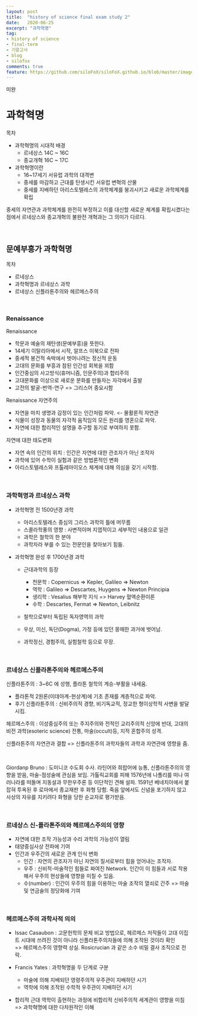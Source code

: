 ```yaml
---
layout: post
title:  "history of science final exam study 2"
date:   2020-06-25
excerpt: "과학혁명"
tag:
- history of science
- final-term
- 기말고사
- blog
- silofox
comments: true
feature: https://github.com/siloFoX/siloFoX.github.io/blob/master/images/history-of-science/history-of-science-feature.jpg?raw=true
---
```


미완

# 과학혁명

목차
- 과학혁명의 시대적 배경
    - 르네상스 14C ~ 16C
    - 종교개혁 16C ~ 17C
- 과학혁명이란
    - 16~17세기 서유럽 과학의 대격변
    - 중세를 마감하고 근대를 탄생시킨 서유럽 변혁의 산물
    - 중세를 지배하던 아리스토텔레스의 과학체계를 붕괴시키고 새로운 과학체계를 확립

중세의 자연관과 과학체계를 완전히 부정하고 이를 대신할 새로운 체계를 확립시켰다는 점에서
르네상스와 종교개혁의 불완전 개혁과는 그 의미가 다르다.

<br>

## 문예부흥가 과학혁명

목차
- 르네상스
- 과학혁명과 르네상스 과학
- 르네상스 신플라톤주의와 헤르메스주의

<br>

### Renaissance

Renaissance
- 학문과 예술의 재탄생(문예부흥)을 뜻한다.
- 14세기 이탈리아에서 시작, 알프스 이북으로 전파
- 중세적 봉건적 속박에서 벗어나려는 정신적 운동
- 고대의 문화를 부흥과 참된 인간성 회복을 꾀함
- 인간중심의 사고방식(휴머니즘, 인문주의)과 합리주의
- 고대문화를 이상으로 새로운 문화를 만들자는 자각에서 출발
- 고전의 발굴-번역-연구 => 그리스어 중요시함

Renaissance 자연주의
- 자연을 마치 생명과 감정이 있는 인간처럼 파악. <- 물활론적 자연관
- 식물이 성장과 동물의 자각적 움직임의 모든 원리를 영혼으로 파악.
- 자연에 대한 합리적인 설명을 추구할 동기로 부여하지 못함.

자연에 대한 태도변화
- 자연 속의 인간의 위치 : 인간은 자연에 대한 관조자가 아닌 조작자
- 과학에 있어 수학이 실험과 같은 방법론적인 변화
- 아리스토텔레스와 프톨레마이오스 체계에 대해 의심을 갖기 시작함.

<br>

### 과학혁명과 르네상스 과학

- 과학혁명 전 1500년경 과학
    - 아리스토텔레스 중심의 그리스 과학의 틀에 머무름
    - 스콜라학풍의 영향 : 사변적이며 지엽적이고 세부적인 내용으로 일관
    - 과학은 철학의 한 분야
    - 과학자라 부를 수 있는 전문인을 찾아보기 힘듦.

- 과학혁명 완성 후 1700년경 과학
    - 근대과학의 등장
        - 천문학 : Copernicus => Kepler, Galileo => Newton
        - 역학 : Galileo => Descartes, Huygens => Newton Principia
        - 생리학 : Vesalius 해부학 지식 => Harvey 혈액순환이론
        - 수학 : Descartes, Fermat => Newton, Leibnitz

    - 철학으로부터 독립된 독자영역의 과학
    - 우상, 미신, 독단(Dogma), 가정 등에 있던 몽매한 과거에 벗어남.
    - 과학정신, 경험주의, 실험철학 등으로 무장.

<br>

### 르네상스 신플라톤주의와 헤르메스주의

신플라톤주의 : 3~6C 에 성행, 플라톤 철학의 계승-부활을 내세움.
- 플라톤적 2원론(이데아계-현상계)에 기초 존재를 계층적으로 파악.
- 후기 신플라톤주의 : 신비주의적 경향, 비기독교적, 정교한 형이상학적 사변을 발달시킴.

헤르메스주의 : 이성중심주의 또는 주지주의와 전적인 교리주의적 신앙에 반대, 고대의 비전 과학(esoteric science) 전통, 마술(occult)등, 지적 혼합주의 성격.

신플라톤주의 자연관과 결합 => 신플라톤주의 과학자들의 과학과 자연관에 영향을 줌.

<br>

Giordanp Bruno : 도미니코 수도회 수사. 라틴어와 희랍어에 능통, 신플라톤주의의 영향을 받음, 마술-점성술에 관심을 보임. 가톨릭교회를 피해 1576년에 나폴리를 떠나 여러나라를 떠돌며 지동설과 무한우주론 등 이단적인 견해 설파. 1591년 베네치아에서 붙잡혀 투옥된 후 로마에서 종교재판 후 화형 당함. 죽음 앞에서도 신념을 포기하지 않고 사상의 자유를 지키려다 화형을 당한 순교자로 평가받음.

<br>

### 르네상스 신-플라톤주의와 헤르메스주의의 영향

- 자연에 대한 조작 가능성과 수리 과학의 가능성이 열림
- 태양중심사상 전파에 기여
- 인간과 우주간의 새로운 관계 인식 변화
    - 인간 : 자연의 관조자가 아닌 자연의 질서로부터 힘을 얻어내는 조작자.
    - 우주 : 신비적-마술적인 힘들로 짜여진 Network. 인간이 이 힘들과 서로 작용해서 우주의 현상들에 영향을 미칠 수 있음.
    - 수(number) : 인간이 우주의 힘을 이용하는 마술 조작의 열쇠로 간주 => 마술 및 연금술의 정당화에 기여

<br>

### 헤르메스주의 과학사적 의의

- Issac Casaubon : 고문헌학의 문체 비교 방법으로, 헤르메스 저작들이 고대 이집트 시대에 쓰려진 것이 아니라 신플라톤주의자들에 의해 조작된 것이라 확인<br>
=> 헤르메스주의 영향력 상실. Rosicrucian 과 같은 소수 비밀 결사 조직으로 전락.

- Francis Yates : 과학혁명을 두 단계로 구분
    - 마술에 의해 지배되던 영령주의적 우주관이 지배하던 시기
    - 역학에 의해 조작된 수학적 우주관이 지배하던 시기

- 합리적 근대 역학이 출현하는 과정에 비합리적 신비주의적 세계관이 영향을 미침 => 과학혁명에 대한 다차원적인 이해